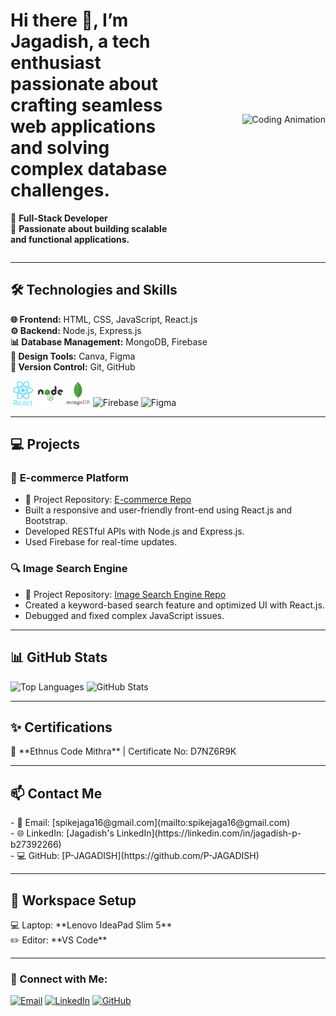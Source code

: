<div style="display: flex; align-items: center; justify-content: space-between;">
  <div style="flex: 1;">
    <h1>Hi there 👋, I’m Jagadish, a tech enthusiast passionate about crafting seamless web applications and solving complex database challenges.</h1>
    <p>
      🚀 <b>Full-Stack Developer</b><br>
      🌟 <b>Passionate about building scalable and functional applications.</b>
    </p>
  </div>
  <div style="flex: 1; text-align: right;">
    <img alt="Coding Animation" width="400" src="https://camo.githubusercontent.com/4d9f5ecceb711eec6e2018f38a5677dc657c9738d4a65ba3b928c41c0a45b439/68747470733a2f2f6d69726f2e6d656469756d2e636f6d2f6d61782f313336302f302a37513379765349765f7430696f4a2d5a2e676966">
  </div>
</div>


---

<h2>🛠 Technologies and Skills</h2>

<p>
  <b>🌐 Frontend:</b> HTML, CSS, JavaScript, React.js<br>
  <b>⚙️ Backend:</b> Node.js, Express.js<br>
  <b>📊 Database Management:</b> MongoDB, Firebase<br>
  <b>🎨 Design Tools:</b> Canva, Figma<br>
  <b>🔧 Version Control:</b> Git, GitHub
</p>


<p align="left">
  <img src="https://raw.githubusercontent.com/devicons/devicon/master/icons/react/react-original-wordmark.svg" alt="React" width="40" height="40">
  <img src="https://raw.githubusercontent.com/devicons/devicon/master/icons/nodejs/nodejs-original-wordmark.svg" alt="Node.js" width="40" height="40">
  <img src="https://raw.githubusercontent.com/devicons/devicon/master/icons/mongodb/mongodb-original-wordmark.svg" alt="MongoDB" width="40" height="40">
  <img src="https://www.vectorlogo.zone/logos/firebase/firebase-icon.svg" alt="Firebase" width="40" height="40">
  <img src="https://www.vectorlogo.zone/logos/figma/figma-icon.svg" alt="Figma" width="40" height="40">
</p>

---

<h2>💻 Projects</h2>

### 🛒 **E-commerce Platform**
- 🔗 Project Repository: [E-commerce Repo](https://github.com/P-JAGADISH/E-commerce.git)
- Built a responsive and user-friendly front-end using React.js and Bootstrap.
- Developed RESTful APIs with Node.js and Express.js.
- Used Firebase for real-time updates.

### 🔍 **Image Search Engine**
- 🔗 Project Repository: [Image Search Engine Repo](https://github.com/P-JAGADISH/Image-Search-Engine.git)
- Created a keyword-based search feature and optimized UI with React.js.
- Debugged and fixed complex JavaScript issues.
---

<h2>📊 GitHub Stats</h2>

<p align="left">
  <img src="https://github-readme-stats.vercel.app/api/top-langs?username=p-jagadish&show_icons=true&locale=en&layout=compact" alt="Top Languages" width="48%">
  <img src="https://github-readme-stats.vercel.app/api?username=p-jagadish&show_icons=true&locale=en" alt="GitHub Stats" width="48%">
</p>

---

<h2>✨ Certifications</h2>
🏅 **Ethnus Code Mithra** | Certificate No: D7NZ6R9K

---

<h2>📫 Contact Me</h2>
<p>
- 📧 Email: [spikejaga16@gmail.com](mailto:spikejaga16@gmail.com)<br>
- 🌐 LinkedIn: [Jagadish's LinkedIn](https://linkedin.com/in/jagadish-p-b27392266)<br>
- 💻 GitHub: [P-JAGADISH](https://github.com/P-JAGADISH)
</p>

---

<h2>🔧 Workspace Setup</h2>
<p>
💻 Laptop: **Lenovo IdeaPad Slim 5**<br>
✏️ Editor: **VS Code**
</p>


---

<h3>🌟 Connect with Me:</h3>
<p align="left">
  <a href="mailto:spikejaga16@gmail.com"><img src="https://img.icons8.com/fluency/48/email.png" alt="Email" width="40" height="40"></a>
  <a href="https://linkedin.com/in/jagadish-p-b27392266"><img src="https://img.icons8.com/color/48/linkedin.png" alt="LinkedIn" width="40" height="40"></a>
  <a href="https://github.com/P-JAGADISH"><img src="https://img.icons8.com/material-outlined/48/github.png" alt="GitHub" width="40" height="40"></a>
</p>
